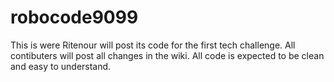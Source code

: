 # robocode9099
This is were Ritenour will post its code for the first tech challenge. 
All contibuters will post all changes in the wiki. 
All code is expected to be clean and easy to understand.


